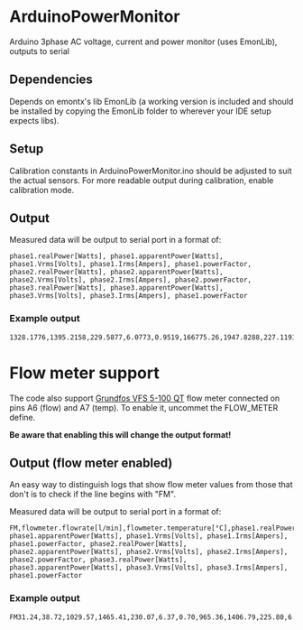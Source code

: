 ArduinoPowerMonitor
===================

Arduino 3phase AC voltage, current and power monitor (uses EmonLib), outputs to serial

## Dependencies
Depends on emontx's lib EmonLib (a working version is included and should be installed by copying the EmonLib folder to wherever your IDE setup expects libs).

## Setup
Calibration constants in ArduinoPowerMonitor.ino should be adjusted to suit the actual sensors. For more readable output during calibration, enable calibration mode.

## Output
Measured data will be output to serial port in a format of:

    phase1.realPower[Watts], phase1.apparentPower[Watts], phase1.Vrms[Volts], phase1.Irms[Ampers], phase1.powerFactor, phase2.realPower[Watts], phase2.apparentPower[Watts], phase2.Vrms[Volts], phase2.Irms[Ampers], phase2.powerFactor, phase3.realPower[Watts], phase3.apparentPower[Watts], phase3.Vrms[Volts], phase3.Irms[Ampers], phase1.powerFactor

### Example output
    1328.1776,1395.2158,229.5877,6.0773,0.9519,166775.26,1947.8288,227.1191,8.577,0.92,1418.4513,1487.4756,230.4413,6.4552,0.953


# Flow meter support
The code also support [Grundfos VFS 5-100 QT](https://github.com/pingec/ArduinoPowerMonitor/raw/master/resources/Grundfosliterature-3081237.pdf) flow meter connected on pins A6 (flow) and A7 (temp).
To enable it, uncommet the FLOW_METER define.

**Be aware that enabling this will change the output format!**

## Output (flow meter enabled)
An easy way to distinguish logs that show flow meter values from those that don't is to check if the line begins with "FM".

Measured data will be output to serial port in a format of:

    FM,flowmeter.flowrate[l/min],flowmeter.temperature[°C],phase1.realPower[Watts], phase1.apparentPower[Watts], phase1.Vrms[Volts], phase1.Irms[Ampers], phase1.powerFactor, phase2.realPower[Watts], phase2.apparentPower[Watts], phase2.Vrms[Volts], phase2.Irms[Ampers], phase2.powerFactor, phase3.realPower[Watts], phase3.apparentPower[Watts], phase3.Vrms[Volts], phase3.Irms[Ampers], phase1.powerFactor

### Example output
    FM31.24,38.72,1029.57,1465.41,230.07,6.37,0.70,965.36,1406.79,225.80,6.23,0.69,1545.48,2010.47,227.95,8.82,0.77


